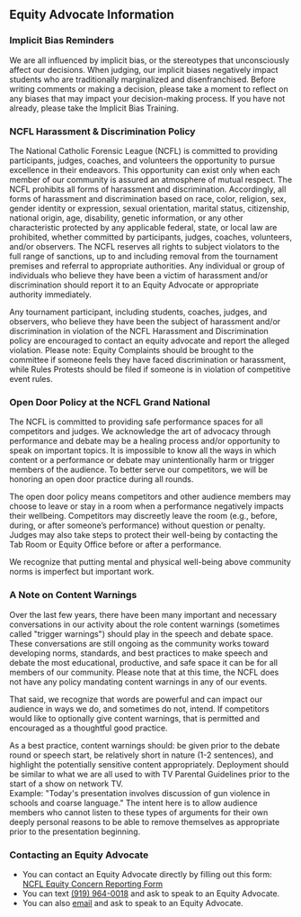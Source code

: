 ## Equity Advocate Information

### Implicit Bias Reminders

We are all influenced by implicit bias, or the stereotypes that unconsciously affect our decisions. When judging, our implicit biases negatively impact students who are traditionally marginalized and disenfranchised. Before writing comments or making a decision, please take a moment to reflect on any biases that may impact your decision-making process. If you have not already, please take the Implicit Bias Training.

### NCFL Harassment & Discrimination Policy

The National Catholic Forensic League (NCFL) is committed to providing participants, judges, coaches, and volunteers the opportunity to pursue excellence in their endeavors. This opportunity can exist only when each member of our community is assured an atmosphere of mutual respect. The NCFL prohibits all forms of harassment and discrimination. Accordingly, all forms of harassment and discrimination based on race, color, religion, sex, gender identity or expression, sexual orientation, marital status, citizenship, national origin, age, disability, genetic information, or any other characteristic protected by any applicable federal, state, or local law are prohibited, whether committed by participants, judges, coaches, volunteers, and/or observers. The NCFL reserves all rights to subject violators to the full range of sanctions, up to and including removal from the tournament premises and referral to appropriate authorities. Any individual or group of individuals who believe they have been a victim of harassment and/or discrimination should report it to an Equity Advocate or appropriate authority immediately.

Any tournament participant, including students, coaches, judges, and observers, who believe they have been the subject of harassment and/or discrimination in violation of the NCFL Harassment and Discrimination policy are encouraged to contact an equity advocate and report the alleged violation.
Please note: Equity Complaints should be brought to the committee if someone feels they have faced discrimination or harassment, while Rules Protests should be filed if someone is in violation of competitive event rules.

### Open Door Policy at the NCFL Grand National

The NCFL is committed to providing safe performance spaces for all competitors and judges. We acknowledge the art of advocacy through performance and debate may be a healing process and/or opportunity to speak on important topics. It is impossible to know all the ways in which content or a performance or debate may unintentionally harm or trigger members of the audience. To better serve our competitors, we will be honoring an open door practice during all rounds.

The open door policy means competitors and other audience members may choose to leave or stay in a room when a performance negatively impacts their wellbeing. Competitors may discreetly leave the room (e.g., before, during, or after someone’s performance) without question or penalty. Judges may also take steps to protect their well-being by contacting the Tab Room or Equity Office before or after a performance.  

We recognize that putting mental and physical well-being above community norms is imperfect but important work.

### A Note on Content Warnings

Over the last few years, there have been many important and necessary conversations in our activity about the role content warnings (sometimes called "trigger warnings") should play in the speech and debate space. These conversations are still ongoing as the community works toward developing norms, standards, and best practices to make speech and debate the most educational, productive, and safe space it can be for all members of our community. Please note that at this time, the NCFL does not have any policy mandating content warnings in any of our events.

That said, we recognize that words are powerful and can impact our audience in ways we do, and sometimes do not, intend. If competitors would like to optionally give content warnings, that is permitted and encouraged as a thoughtful good practice.

As a best practice, content warnings should: be given prior to the debate round or speech start, be relatively short in nature (1-2 sentences), and highlight the potentially sensitive content appropriately.
Deployment should be similar to what we are all used to with TV Parental Guidelines prior to the start of a show on network TV.  
Example: "Today's presentation involves discussion of gun violence in schools and coarse language." The intent here is to allow audience members who cannot listen to these types of arguments for their own deeply personal reasons to be able to remove themselves as appropriate prior to the presentation beginning.

### Contacting an Equity Advocate

* You can contact an Equity Advocate directly by filling out this form: [NCFL Equity Concern Reporting Form](https://docs.google.com/forms/d/e/1FAIpQLSciqY_9YNl_Iw36jZxe8NuhCqxgPDdDOZ_Pd0xEJPtTIXO3Gw/viewform)
* You can text [(919) 964-0018](sms:+19199640018) and ask to speak to an Equity Advocate.
* You can also [email](ncflequityadvocates@gmail.com) and ask to speak to an Equity Advocate.

